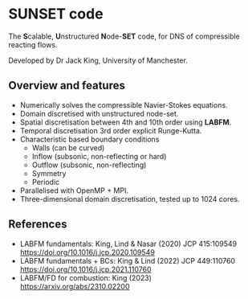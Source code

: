 # SUNSET code

The **S**calable, **U**nstructured **N**ode-**SET** code, for DNS of compressible reacting flows.

Developed by Dr Jack King, University of Manchester.

## Overview and features

- Numerically solves the compressible Navier-Stokes equations.
- Domain discretised with unstructured node-set.
- Spatial discretisation between 4th and 10th order using **LABFM**.
- Temporal discretisation 3rd order explicit Runge-Kutta.
- Characteristic based boundary conditions
   + Walls (can be curved)
   + Inflow (subsonic, non-reflecting or hard)
   + Outflow (subsonic, non-reflecting)
   + Symmetry
   + Periodic
- Parallelised with OpenMP + MPI.
- Three-dimensional domain discretisation, tested up to 1024 cores.

## References

- LABFM fundamentals: King, Lind & Nasar (2020) JCP 415:109549 https://doi.org/10.1016/j.jcp.2020.109549
- LABFM fundamentals + BCs: King & Lind (2022) JCP 449:110760 https://doi.org/10.1016/j.jcp.2021.110760
- LABFM/FD for combustion: King (2023) https://arxiv.org/abs/2310.02200


